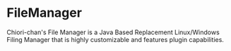 # FileManager
Chiori-chan\'s File Manager is a Java Based Replacement Linux/Windows Filing Manager that is highly customizable and features plugin capabilities.
